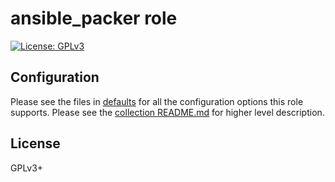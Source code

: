 # ansible_packer role

[![License: GPLv3](https://img.shields.io/badge/license-GPLv3-brightgreen.svg)](https://www.gnu.org/licenses/gpl-3.0)

## Configuration

Please see the files in [defaults](defaults) for all the
configuration options this role supports. Please see the
[collection README.md](../../README.md) for higher level description.

## License

GPLv3+
